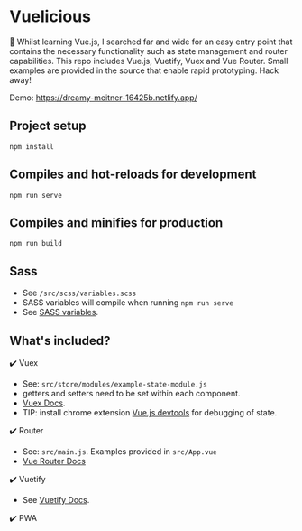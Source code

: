 # Vuelicious
:rocket: Whilst learning Vue.js, I searched far and wide for an easy entry point that contains the necessary functionality
such as state management and router capabilities. This repo includes Vue.js, Vuetify, Vuex and Vue Router. Small examples
are provided in the source that enable rapid prototyping. Hack away!

Demo: https://dreamy-meitner-16425b.netlify.app/

## Project setup
```
npm install
```

## Compiles and hot-reloads for development
```
npm run serve
```

## Compiles and minifies for production
```
npm run build
```

## Sass
- See `/src/scss/variables.scss`
- SASS variables will compile when running `npm run serve` 
- See [SASS variables](https://vuetifyjs.com/en/features/sass-variables/).

## What's included?

:heavy_check_mark: Vuex
- See: `src/store/modules/example-state-module.js`
- getters and setters need to be set within each component. 
- [Vuex Docs](https://vuex.vuejs.org/).
- TIP: install chrome extension [Vue.js devtools](https://chrome.google.com/webstore/detail/vuejs-devtools/nhdogjmejiglipccpnnnanhbledajbpd?hl=en) for debugging of state.


:heavy_check_mark: Router 
- See: `src/main.js`. Examples provided in `src/App.vue`
- [Vue Router Docs](https://router.vuejs.org/installation.html)

:heavy_check_mark: Vuetify 
- See [Vuetify Docs](https://vuetifyjs.com/en/getting-started/installation/).

:heavy_check_mark: PWA

